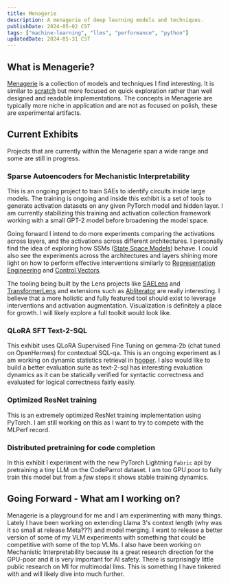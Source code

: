 ```yaml
---
title: Menagerie
description: A menagerie of deep learning models and techniques.
publishDate: 2024-05-02 CST
tags: ["machine-learning", "llms", "performance", "python"]
updatedDate: 2024-05-31 CST
---
```


## What is Menagerie?

[Menagerie](https://github.com/walln/menagerie) is a collection of models and techniques I find interesting. It is similar to [scratch](/projects/scratch) but more focused on quick exploration rather than well designed and readable implementations.  The concepts in Menagerie are typically more niche in application and are not as focused on polish, these are experimental artifacts.

## Current Exhibits

Projects that are currently within the Menagerie span a wide range and some are still in progress.

### Sparse Autoencoders for Mechanistic Interpretability

This is an ongoing project to train SAEs to identify circuits inside large models. The training is ongoing and inside this exhibit is a set of tools to generate activation datasets on any given PyTorch model and hidden layer. I am currently stabilizing this training and activation collection framework working with a small GPT-2 model before broadening the model space.

Going forward I intend to do more experiments comparing the activations across layers, and the activations across different architectures. I personally find the idea of exploring how SSMs ([State Space Models](https://huggingface.co/blog/lbourdois/get-on-the-ssm-train)) behave. I could also see the experiments across the architectures and layers shining more light on how to perform effective interventions similarly to [Representation Engineering](https://github.com/andyzoujm/representation-engineering) and [Control Vectors](https://github.com/vgel/repeng).

The tooling being built by the Lens projects like [SAELens](https://github.com/jbloomAus/SAELens) and [TransformerLens](https://github.com/TransformerLensOrg/TransformerLens) and extensions such as [Abliterator](https://github.com/FailSpy/abliterator) are really interesting. I believe that a more holistic and fully featured tool should exist to leverage interventions and activation augmentation. Visualization is definitely a place for growth. I will likely explore a full toolkit would look like.

### QLoRA SFT Text-2-SQL

This exhibit uses QLoRA Supervised Fine Tuning on gemma-2b (chat tuned on OpenHermes) for contextual SQL-qa. This is an ongoing experiment as I am working on dynamic statistics retrieval in [hooper](/projects/hooper). I also would like to build a better evaluation suite as text-2-sql has interesting evaluation dynamics as it can be statically verified for syntactic correctness and evaluated for logical correctness fairly easily.

### Optimized ResNet training

This is an extremely optimized ResNet training implementation using PyTorch. I am still working on this as I want to try to compete with the MLPerf record. 

### Distributed pretraining for code completion

In this exhibit I experiment with the new PyTorch Lightning `Fabric` api by pretraining a tiny LLM on the CodeParrot dataset. I am too GPU poor to fully train this model but from a *few* steps it shows stable training dynamics.

## Going Forward - What am I working on?

Menagerie is a playground for me and I am experimenting with many things. Lately I have been working on extending Llama 3's context length (why was it so small at release Meta???) and model merging. I want to release a better version of some of my VLM experiments with something that could be competitive with some of the top VLMs. I also have been working on Mechanistic Interpretability because its a great research direction for the GPU-poor and it is very important for AI safety. There is surprisingly little public research on MI for multimodal llms. This is something I have tinkered with and will likely dive into much further.
